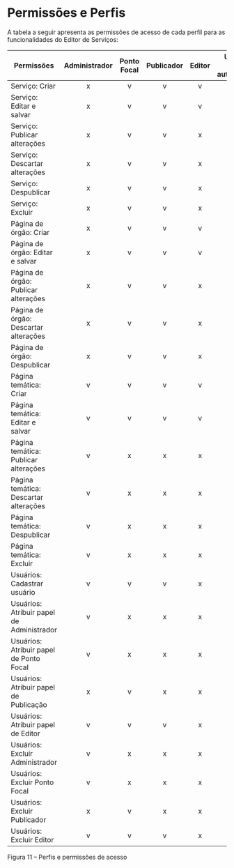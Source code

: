 # Permissões e Perfis

A tabela a seguir apresenta as permissões de acesso de cada perfil para as funcionalidades do Editor de Serviços:  

| Permissões | Administrador | Ponto Focal | Publicador | Editor | Usuário não autenticado |
| -- | :--: | :--: | :--: | :--: | :--: |
| Serviço: Criar | x | v | v | v | x |
| Serviço: Editar e salvar | x | v | v | v | v |
| Serviço: Publicar alterações | x | v | v | x | x |
| Serviço: Descartar alterações | x | v | v | x | x |
| Serviço: Despublicar | x | v | v | x | x |
| Serviço: Excluir | x | v | v | x | x |
| Página de órgão: Criar | x | v | v | v | x |
| Página de órgão: Editar e salvar | x | v | v | v | x |
| Página de órgão: Publicar alterações | x | v | v | x | x |
| Página de órgão: Descartar alterações | x | v | v | x | x |
| Página de órgão: Despublicar | x | v | v | x | x |
| Página temática: Criar | v | v | v | v | x |
| Página temática: Editar e salvar | v | v | v | v | x |
| Página temática: Publicar alterações | v | x | x | x | x |
| Página temática: Descartar alterações | v | x | x | x | x |
| Página temática: Despublicar | v | x | x | x | x |
| Página temática: Excluir | v | x | x | x | x |
| Usuários: Cadastrar usuário | v | v | v | x | x |
| Usuários: Atribuir papel de Administrador | v | x | x | x | x |
| Usuários: Atribuir papel de Ponto Focal | v | x | x | x | x |
| Usuários: Atribuir papel de Publicação | x | v | x | x | x |
| Usuários: Atribuir papel de Editor | v | v | v | x | x |
| Usuários: Excluir Administrador | v | x | x | x | x |
| Usuários: Excluir Ponto Focal | v | x | x | x | x |
| Usuários: Excluir Publicador | x | v | x | x | x |
| Usuários: Excluir Editor | v | v | v | x | x |

Figura 11 – Perfis e permissões de acesso